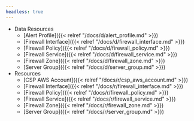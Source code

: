 ```yaml
---
headless: true
---
```


- Data Resources
  - [Alert Profile]({{< relref "/docs/d/alert_profile.md" >}})
  - [Firewall Interface]({{< relref "/docs/d/firewall_interface.md" >}})
  - [Firewall Policy]({{< relref "/docs/d/firewall_policy.md" >}})
  - [Firewall Service]({{< relref "/docs/d/firewall_service.md" >}})
  - [Firewall Zone]({{< relref "/docs/d/firewall_zone.md" >}})
  - [Server Group]({{< relref "/docs/d/server_group.md" >}})
- Resources
  - [CSP AWS Account]({{< relref "/docs/r/csp_aws_account.md" >}})
  - [Firewall Interface]({{< relref "/docs/r/firewall_interface.md" >}})
  - [Firewall Policy]({{< relref "/docs/r/firewall_policy.md" >}})
  - [Firewall Service]({{< relref "/docs/r/firewall_service.md" >}})
  - [Firewall Zone]({{< relref "/docs/r/firewall_zone.md" >}})
  - [Server Group]({{< relref "/docs/r/server_group.md" >}})

